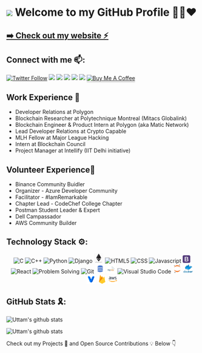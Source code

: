 # <img src="https://media.giphy.com/media/hvRJCLFzcasrR4ia7z/giphy.gif" width="30px"> Welcome to my GitHub Profile 👨‍💻❤️

## <p><a href="https://uttam-singhh.github.io/Portfolio/">➡️ Check out my website ⚡</a></p>

## Connect with me 📫:
[![Twitter Follow](https://img.shields.io/twitter/follow/singhk_uttam.svg?style=social)](https://twitter.com/singhk_uttam)
<a href="https://www.linkedin.com/in/uttam-singh/"><img src="https://img.shields.io/badge/linkedin-%230077B5.svg?&style=for-the-badge&logo=linkedin&logoColor=white" height=25></a> 
<a href="https://medium.com/@uttamkhanduja"><img src="https://img.shields.io/badge/medium-%2312100E.svg?&style=for-the-badge&logo=medium&logoColor=white" height=25></a> 
<a href="https://www.instagram.com/uttam_singhk/"><img src="https://img.shields.io/badge/instagram-%23E4405F.svg?&style=for-the-badge&logo=instagram&logoColor=white" height=25></a>
<a href="https://www.youtube.com/channel/UCKbY9fHz4y_tt2lWSe9bUJw"><img src="https://img.shields.io/badge/youtube-%2312100E.svg?&style=for-the-badge&logo=youtube&logoColor=red" height=25></a> 
<a href="https://discordapp.com/users/694243608064294933"><img src="https://img.shields.io/badge/discord-%230077B5.svg?&style=for-the-badge&logo=discord&logoColor=white" height=25></a>
<a href="https://www.buymeacoffee.com/uttamsingh" target="_blank"><img src="https://www.buymeacoffee.com/assets/img/custom_images/orange_img.png" alt="Buy Me A Coffee" style="height: 41px !important;width: 174px !important;box-shadow: 0px 3px 2px 0px rgba(190, 190, 190, 0.5) !important;-webkit-box-shadow: 0px 3px 2px 0px rgba(190, 190, 190, 0.5) !important;" ></a>

## Work Experience 👔
* Developer Relations at Polygon
* Blockchain Researcher at Polytechnique Montreal (Mitacs Globalink)
* Blockchain Engineer & Product Intern at Polygon (aka Matic Network)
* Lead Developer Relations at Crypto Capable
* MLH Fellow at Major League Hacking
* Intern at Blockchain Council
* Project Manager at Intellify (IIT Delhi initiative)

## Volunteer Experience🌱

* Binance Community Buidler
* Organizer - Azure Developer Community
* Facilitator - #IamRemarkable
* Chapter Lead - CodeChef College Chapter
* Postman Student Leader & Expert
* Dell Campassador
* AWS Community Builder

## Technology Stack ⚙️:

<p align="center">
  <img title="C" height="25" src="https://github.com/zumrudu-anka/zumrudu-anka/blob/master/images/c.svg">
  <img title="C++" height="25" src="https://github.com/zumrudu-anka/zumrudu-anka/blob/master/images/cpp.svg">
  <img title="Python" height="25" src="https://github.com/zumrudu-anka/zumrudu-anka/blob/master/images/python-original.svg">
  <img title="Django" height="25" src="https://github.com/zumrudu-anka/zumrudu-anka/blob/master/images/django.png">
  <img height="25" src="https://raw.githubusercontent.com/github/explore/80688e429a7d4ef2fca1e82350fe8e3517d3494d/topics/ethereum/ethereum.png">
  <img title="HTML5" height="25" src="https://github.com/zumrudu-anka/zumrudu-anka/blob/master/images/html5.svg">
  <img title="CSS" height="25" src="https://github.com/zumrudu-anka/zumrudu-anka/blob/master/images/css.svg">
  <img title="Javascript" height="20" src="https://github.com/zumrudu-anka/zumrudu-anka/blob/master/images/javascript.svg">
  <img height="20" src="https://raw.githubusercontent.com/github/explore/80688e429a7d4ef2fca1e82350fe8e3517d3494d/topics/bootstrap/bootstrap.png">
  <img title="React" height="25" src="https://github.com/zumrudu-anka/zumrudu-anka/blob/master/images/react-original.svg">
  <img title="Problem Solving" height="25" src="https://github.com/zumrudu-anka/zumrudu-anka/blob/master/images/problemSolving.png">
  <img title="Git" height="25" src="https://github.com/zumrudu-anka/zumrudu-anka/blob/master/images/git-original.svg">
  <img height="25" src="https://raw.githubusercontent.com/github/explore/80688e429a7d4ef2fca1e82350fe8e3517d3494d/topics/sql/sql.png">
  <img height="25" src="https://raw.githubusercontent.com/github/explore/80688e429a7d4ef2fca1e82350fe8e3517d3494d/topics/mysql/mysql.png">
  <img title="Visual Studio Code" height="25" src="https://github.com/zumrudu-anka/zumrudu-anka/blob/master/images/vscode.png">
  <img height="25" src="https://raw.githubusercontent.com/github/explore/80688e429a7d4ef2fca1e82350fe8e3517d3494d/topics/jupyter-notebook/jupyter-notebook.png">
  <img height="25" src="https://raw.githubusercontent.com/github/explore/80688e429a7d4ef2fca1e82350fe8e3517d3494d/topics/docker/docker.png">
  <img height="25" src="https://raw.githubusercontent.com/github/explore/80688e429a7d4ef2fca1e82350fe8e3517d3494d/topics/vagrant/vagrant.png">
  <img height="25" src="https://raw.githubusercontent.com/github/explore/80688e429a7d4ef2fca1e82350fe8e3517d3494d/topics/firebase/firebase.png">
  <img height="25" src="https://raw.githubusercontent.com/github/explore/80688e429a7d4ef2fca1e82350fe8e3517d3494d/topics/aws/aws.png">
  

## GitHub Stats 🎗️:
![Uttam's github stats](https://github-readme-stats.vercel.app/api?username=Uttam-Singhh&show_icons=true&theme=radical)
  
![Uttam's github stats](https://github-readme-streak-stats.herokuapp.com/?user=Uttam-Singhh)
  
Check out my Projects 🐾 and Open Source Contributions 💡 Below 👇

                                                                                                                        
                                                                                                                         
                                                                                                                           
